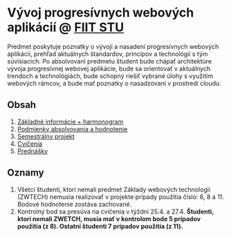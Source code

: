 # Vývoj progresívnych webových aplikácií @ [FIIT STU](http://www.fiit.stuba.sk)

Predmet poskytuje poznatky o vývoji a nasadení progresívnych webových aplikácií, prehľad
aktuálnych štandardov, princípov a technológií s tým súvisiacich. Po absolvovaní predmetu študent bude chápať architektúre vývoja progresívnej webovej aplikácie, bude sa orientovať v aktuálnych trendoch a technológiách, bude schopný riešiť vybrané úlohy s využitím webových rámcov, a bude mať poznatky o nasadzovaní v prostredí cloudu.

## Obsah

1. [Základné informácie + harmonogram](zakladne-informacie)
2. [Podmienky absolvovania a hodnotenie](podmienky-absolvovania-a-hodnotenie)
3. [Semestrálny projekt](semestralny-projekt)
4. [Cvičenia](cvicenia)
5. [Prednášky](prednasky)


## Oznamy
1. Všetci študenti, ktorí nemali predmet Základy webových technologií (ZWTECH) nemusia realizovať v projekte prípady použitia číslo: 6, 8 a 11. Bodové hodnotenie zostáva zachované.
2. Kontrolný bod sa presúva na cvičenia v týždni 25.4. a 27.4. **Študenti, ktorí nemali ZWETCH, musia mať v kontrolom bode 5 prípadov použitia (z 8). Ostatní študenti 7 prípadov použitia (z 11).**
